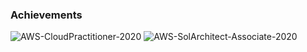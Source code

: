 ### Achievements
![AWS-CloudPractitioner-2020](https://user-images.githubusercontent.com/1182337/117163504-b4327180-ad91-11eb-859f-2abe359003c7.png)
![AWS-SolArchitect-Associate-2020](https://user-images.githubusercontent.com/1182337/139451972-5902e83f-93d6-4fde-9583-7be180c3bce6.png)



<!--
**chadicus/chadicus** is a ✨ _special_ ✨ repository because its `README.md` (this file) appears on your GitHub profile.

Here are some ideas to get you started:

- 🔭 I’m currently working on ...

- 🌱 I’m currently learning ...
- 👯 I’m looking to collaborate on ...
- 🤔 I’m looking for help with ...
- 💬 Ask me about ...
- 📫 How to reach me: ...
- 😄 Pronouns: ...
- ⚡ Fun fact: ...
-->
